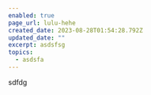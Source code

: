 ```yaml
---
enabled: true
page_url: lulu-hehe
created_date: 2023-08-28T01:54:28.792Z
updated_date: ""
excerpt: asdsfsg
topics:
  - asdsfa
---
```

sdfdg